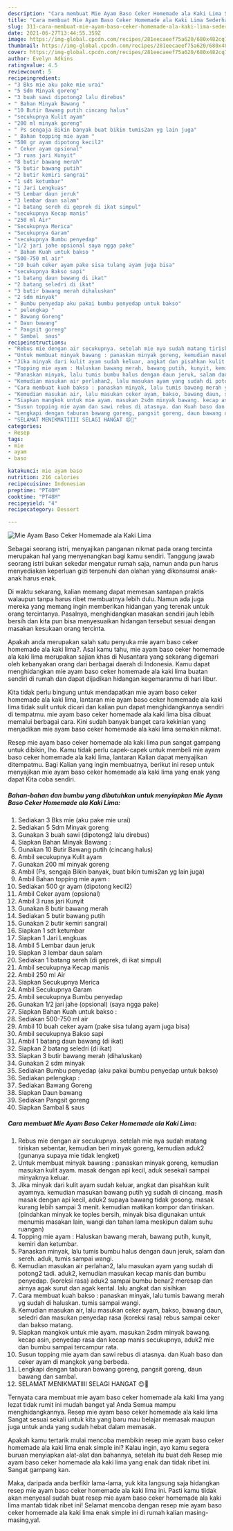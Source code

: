 ```yaml
---
description: "Cara membuat Mie Ayam Baso Ceker Homemade ala Kaki Lima Sederhana Untuk Jualan"
title: "Cara membuat Mie Ayam Baso Ceker Homemade ala Kaki Lima Sederhana Untuk Jualan"
slug: 311-cara-membuat-mie-ayam-baso-ceker-homemade-ala-kaki-lima-sederhana-untuk-jualan
date: 2021-06-27T13:44:55.359Z
image: https://img-global.cpcdn.com/recipes/281eecaeef75a620/680x482cq70/mie-ayam-baso-ceker-homemade-ala-kaki-lima-foto-resep-utama.jpg
thumbnail: https://img-global.cpcdn.com/recipes/281eecaeef75a620/680x482cq70/mie-ayam-baso-ceker-homemade-ala-kaki-lima-foto-resep-utama.jpg
cover: https://img-global.cpcdn.com/recipes/281eecaeef75a620/680x482cq70/mie-ayam-baso-ceker-homemade-ala-kaki-lima-foto-resep-utama.jpg
author: Evelyn Adkins
ratingvalue: 4.5
reviewcount: 5
recipeingredient:
- "3 Bks mie aku pake mie urai"
- "5 Sdm Minyak goreng"
- "3 buah sawi dipotong2 lalu direbus"
- " Bahan Minyak Bawang "
- "10 Butir Bawang putih cincang halus"
- "secukupnya Kulit ayam"
- "200 ml minyak goreng"
- " Ps sengaja Bikin banyak buat bikin tumis2an yg lain juga"
- " Bahan topping mie ayam "
- "500 gr ayam dipotong kecil2"
- " Ceker ayam opsional"
- "3 ruas jari Kunyit"
- "8 butir bawang merah"
- "5 butir bawang putih"
- "2 butir kemiri sangrai"
- "1 sdt ketumbar"
- "1 Jari Lengkuas"
- "5 Lembar daun jeruk"
- "3 lembar daun salam"
- "1 batang sereh di geprek di ikat simpul"
- "secukupnya Kecap manis"
- "250 ml Air"
- "Secukupnya Merica"
- "Secukupnya Garam"
- "secukupnya Bumbu penyedap"
- "1/2 jari jahe opsional saya ngga pake"
- " Bahan Kuah untuk bakso "
- "500-750 ml air"
- "10 buah ceker ayam pake sisa tulang ayam juga bisa"
- "secukupnya Bakso sapi"
- "1 batang daun bawang di ikat"
- "2 batang seledri di ikat"
- "3 butir bawang merah dihaluskan"
- "2 sdm minyak"
- " Bumbu penyedap aku pakai bumbu penyedap untuk bakso"
- " pelengkap "
- " Bawang Goreng"
- " Daun bawang"
- " Pangsit goreng"
- " Sambal  saus"
recipeinstructions:
- "Rebus mie dengan air secukupnya. setelah mie nya sudah matang tiriskan sebentar, kemudian beri minyak goreng, kemudian aduk2 (gunanya supaya mie tidak lengket)"
- "Untuk membuat minyak bawang : panaskan minyak goreng, kemudian masukan kulit ayam. masak dengan api kecil, aduk sesekali sampai minyaknya keluar."
- "Jika minyak dari kulit ayam sudah keluar, angkat dan pisahkan kulit ayamnya. kemudian masukan bawang putih yg sudah di cincang. masih masak dengan api kecil, aduk2 supaya bawang tidak gosong. masak kurang lebih sampai 3 menit. kemudian matikan kompor dan tiriskan. (pindahkan minyak ke toples bersih, minyak bisa digunakan untuk menumis masakan lain, wangi dan tahan lama meskipun dalam suhu ruangan)"
- "Topping mie ayam : Haluskan bawang merah, bawang putih, kunyit, kemiri dan ketumbar."
- "Panaskan minyak, lalu tumis bumbu halus dengan daun jeruk, salam dan sereh. aduk, tumis sampai wangi."
- "Kemudian masukan air perlahan2, lalu masukan ayam yang sudah di potong2 tadi. aduk2, kemudian masukan kecap manis dan bumbu penyedap. (koreksi rasa) aduk2 sampai bumbu benar2 meresap dan airnya agak surut dan agak kental. lalu angkat dan sisihkan"
- "Cara membuat kuah bakso : panaskan minyak, lalu tumis bawang merah yg sudah di haluskan. tumis sampai wangi."
- "Kemudian masukan air, lalu masukan ceker ayam, bakso, bawang daun, seledri dan masukan penyedap rasa (koreksi rasa) rebus sampai ceker dan bakso matang."
- "Siapkan mangkok untuk mie ayam. masukan 2sdm minyak bawang. kecap asin, penyedap rasa dan kecap manis secukupnya, aduk2 mie dan bumbu sampai tercampur rata."
- "Susun topping mie ayam dan sawi rebus di atasnya. dan Kuah baso dan ceker ayam di mangkok yang berbeda."
- "Lengkapi dengan taburan bawang goreng, pangsit goreng, daun bawang dan sambal."
- "SELAMAT MENIKMATIIII SELAGI HANGAT 😍🍜"
categories:
- Resep
tags:
- mie
- ayam
- baso

katakunci: mie ayam baso 
nutrition: 216 calories
recipecuisine: Indonesian
preptime: "PT40M"
cooktime: "PT48M"
recipeyield: "4"
recipecategory: Dessert

---
```



![Mie Ayam Baso Ceker Homemade ala Kaki Lima](https://img-global.cpcdn.com/recipes/281eecaeef75a620/680x482cq70/mie-ayam-baso-ceker-homemade-ala-kaki-lima-foto-resep-utama.jpg)

Sebagai seorang istri, menyajikan panganan nikmat pada orang tercinta merupakan hal yang menyenangkan bagi kamu sendiri. Tanggung jawab seorang istri bukan sekedar mengatur rumah saja, namun anda pun harus menyediakan keperluan gizi terpenuhi dan olahan yang dikonsumsi anak-anak harus enak.

Di waktu  sekarang, kalian memang dapat memesan santapan praktis walaupun tanpa harus ribet membuatnya lebih dulu. Namun ada juga mereka yang memang ingin memberikan hidangan yang terenak untuk orang tercintanya. Pasalnya, menghidangkan masakan sendiri jauh lebih bersih dan kita pun bisa menyesuaikan hidangan tersebut sesuai dengan masakan kesukaan orang tercinta. 



Apakah anda merupakan salah satu penyuka mie ayam baso ceker homemade ala kaki lima?. Asal kamu tahu, mie ayam baso ceker homemade ala kaki lima merupakan sajian khas di Nusantara yang sekarang digemari oleh kebanyakan orang dari berbagai daerah di Indonesia. Kamu dapat menghidangkan mie ayam baso ceker homemade ala kaki lima buatan sendiri di rumah dan dapat dijadikan hidangan kegemaranmu di hari libur.

Kita tidak perlu bingung untuk mendapatkan mie ayam baso ceker homemade ala kaki lima, lantaran mie ayam baso ceker homemade ala kaki lima tidak sulit untuk dicari dan kalian pun dapat menghidangkannya sendiri di tempatmu. mie ayam baso ceker homemade ala kaki lima bisa dibuat memalui berbagai cara. Kini sudah banyak banget cara kekinian yang menjadikan mie ayam baso ceker homemade ala kaki lima semakin nikmat.

Resep mie ayam baso ceker homemade ala kaki lima pun sangat gampang untuk dibikin, lho. Kamu tidak perlu capek-capek untuk membeli mie ayam baso ceker homemade ala kaki lima, lantaran Kalian dapat menyajikan ditempatmu. Bagi Kalian yang ingin membuatnya, berikut ini resep untuk menyajikan mie ayam baso ceker homemade ala kaki lima yang enak yang dapat Kita coba sendiri.

<!--inarticleads1-->

##### Bahan-bahan dan bumbu yang dibutuhkan untuk menyiapkan Mie Ayam Baso Ceker Homemade ala Kaki Lima:

1. Sediakan 3 Bks mie (aku pake mie urai)
1. Sediakan 5 Sdm Minyak goreng
1. Gunakan 3 buah sawi (dipotong2 lalu direbus)
1. Siapkan  Bahan Minyak Bawang :
1. Gunakan 10 Butir Bawang putih (cincang halus)
1. Ambil secukupnya Kulit ayam
1. Gunakan 200 ml minyak goreng
1. Ambil  (Ps, sengaja Bikin banyak, buat bikin tumis2an yg lain juga)
1. Ambil  Bahan topping mie ayam :
1. Sediakan 500 gr ayam (dipotong kecil2)
1. Ambil  Ceker ayam (opsional)
1. Ambil 3 ruas jari Kunyit
1. Gunakan 8 butir bawang merah
1. Sediakan 5 butir bawang putih
1. Gunakan 2 butir kemiri sangrai)
1. Siapkan 1 sdt ketumbar
1. Siapkan 1 Jari Lengkuas
1. Ambil 5 Lembar daun jeruk
1. Siapkan 3 lembar daun salam
1. Sediakan 1 batang sereh (di geprek, di ikat simpul)
1. Ambil secukupnya Kecap manis
1. Ambil 250 ml Air
1. Siapkan Secukupnya Merica
1. Ambil Secukupnya Garam
1. Ambil secukupnya Bumbu penyedap
1. Gunakan 1/2 jari jahe (opsional) (saya ngga pake)
1. Siapkan  Bahan Kuah untuk bakso :
1. Sediakan 500-750 ml air
1. Ambil 10 buah ceker ayam (pake sisa tulang ayam juga bisa)
1. Ambil secukupnya Bakso sapi
1. Ambil 1 batang daun bawang (di ikat)
1. Siapkan 2 batang seledri (di ikat)
1. Siapkan 3 butir bawang merah (dihaluskan)
1. Gunakan 2 sdm minyak
1. Sediakan  Bumbu penyedap (aku pakai bumbu penyedap untuk bakso)
1. Sediakan  pelengkap :
1. Sediakan  Bawang Goreng
1. Siapkan  Daun bawang
1. Sediakan  Pangsit goreng
1. Siapkan  Sambal &amp; saus




<!--inarticleads2-->

##### Cara membuat Mie Ayam Baso Ceker Homemade ala Kaki Lima:

1. Rebus mie dengan air secukupnya. setelah mie nya sudah matang tiriskan sebentar, kemudian beri minyak goreng, kemudian aduk2 (gunanya supaya mie tidak lengket)
1. Untuk membuat minyak bawang : panaskan minyak goreng, kemudian masukan kulit ayam. masak dengan api kecil, aduk sesekali sampai minyaknya keluar.
1. Jika minyak dari kulit ayam sudah keluar, angkat dan pisahkan kulit ayamnya. kemudian masukan bawang putih yg sudah di cincang. masih masak dengan api kecil, aduk2 supaya bawang tidak gosong. masak kurang lebih sampai 3 menit. kemudian matikan kompor dan tiriskan. (pindahkan minyak ke toples bersih, minyak bisa digunakan untuk menumis masakan lain, wangi dan tahan lama meskipun dalam suhu ruangan)
1. Topping mie ayam : Haluskan bawang merah, bawang putih, kunyit, kemiri dan ketumbar.
1. Panaskan minyak, lalu tumis bumbu halus dengan daun jeruk, salam dan sereh. aduk, tumis sampai wangi.
1. Kemudian masukan air perlahan2, lalu masukan ayam yang sudah di potong2 tadi. aduk2, kemudian masukan kecap manis dan bumbu penyedap. (koreksi rasa) aduk2 sampai bumbu benar2 meresap dan airnya agak surut dan agak kental. lalu angkat dan sisihkan
1. Cara membuat kuah bakso : panaskan minyak, lalu tumis bawang merah yg sudah di haluskan. tumis sampai wangi.
1. Kemudian masukan air, lalu masukan ceker ayam, bakso, bawang daun, seledri dan masukan penyedap rasa (koreksi rasa) rebus sampai ceker dan bakso matang.
1. Siapkan mangkok untuk mie ayam. masukan 2sdm minyak bawang. kecap asin, penyedap rasa dan kecap manis secukupnya, aduk2 mie dan bumbu sampai tercampur rata.
1. Susun topping mie ayam dan sawi rebus di atasnya. dan Kuah baso dan ceker ayam di mangkok yang berbeda.
1. Lengkapi dengan taburan bawang goreng, pangsit goreng, daun bawang dan sambal.
1. SELAMAT MENIKMATIIII SELAGI HANGAT 😍🍜




Ternyata cara membuat mie ayam baso ceker homemade ala kaki lima yang lezat tidak rumit ini mudah banget ya! Anda Semua mampu menghidangkannya. Resep mie ayam baso ceker homemade ala kaki lima Sangat sesuai sekali untuk kita yang baru mau belajar memasak maupun juga untuk anda yang sudah hebat dalam memasak.

Apakah kamu tertarik mulai mencoba membikin resep mie ayam baso ceker homemade ala kaki lima enak simple ini? Kalau ingin, ayo kamu segera buruan menyiapkan alat-alat dan bahannya, setelah itu buat deh Resep mie ayam baso ceker homemade ala kaki lima yang enak dan tidak ribet ini. Sangat gampang kan. 

Maka, daripada anda berfikir lama-lama, yuk kita langsung saja hidangkan resep mie ayam baso ceker homemade ala kaki lima ini. Pasti kamu tiidak akan menyesal sudah buat resep mie ayam baso ceker homemade ala kaki lima mantab tidak ribet ini! Selamat mencoba dengan resep mie ayam baso ceker homemade ala kaki lima enak simple ini di rumah kalian masing-masing,ya!.

